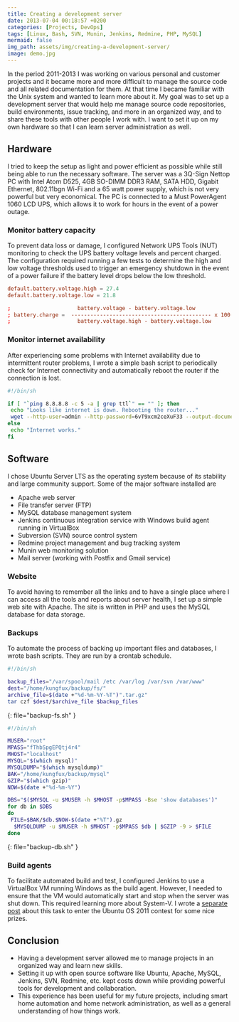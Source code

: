 ```yaml
---
title: Creating a development server
date: 2013-07-04 00:18:57 +0200
categories: [Projects, DevOps]
tags: [Linux, Bash, SVN, Munin, Jenkins, Redmine, PHP, MySQL]
mermaid: false
img_path: assets/img/creating-a-development-server/
image: demo.jpg
---
```


In the period 2011-2013 I was working on various personal and customer projects and it became more and more difficult to manage the source code and all related documentation for them. At that time I became familiar with the Unix system and wanted to learn more about it. My goal was to set up a development server that would help me manage source code repositories, build environments, issue tracking, and more in an organized way, and to share these tools with other people I work with. I want to set it up on my own hardware so that I can learn server administration as well.

## Hardware
I tried to keep the setup as light and power efficient as possible while still being able to run the necessary software. The server was a 3Q-Sign Nettop PC with Intel Atom D525, 4GB SO-DIMM DDR3 RAM, SATA HDD, Gigabit Ethernet, 802.11bgn Wi-Fi and a 65 watt power supply, which is not very powerful but very economical. The PC is connected to a Must PowerAgent 1060 LCD UPS, which allows it to work for hours in the event of a power outage.

### Monitor battery capacity
To prevent data loss or damage, I configured Network UPS Tools (NUT) monitoring to check the UPS battery voltage levels and percent charged. The configuration required running a few tests to determine the high and low voltage thresholds used to trigger an emergency shutdown in the event of a power failure if the battery level drops below the low threshold.

```conf
default.battery.voltage.high = 27.4
default.battery.voltage.low = 21.8

;                     battery.voltage - battery.voltage.low
; battery.charge =  -------------------------------------------- x 100 %
;                     battery.voltage.high - battery.voltage.low
```

### Monitor internet availability
After experiencing some problems with Internet availability due to intermittent router problems, I wrote a simple bash script to periodically check for Internet connectivity and automatically reboot the router if the connection is lost.

```bash
#!/bin/sh

if [ "`ping 8.8.8.8 -c 5 -a | grep ttl`" == "" ]; then
 echo "Looks like internet is down. Rebooting the router..."
 wget --http-user=admin --http-password=6vT9xcm2ceXuF33 --output-document=/dev/null http://192.168.1.1/rebootinfo.cgi
else
 echo "Internet works."
fi
```

## Software
I chose Ubuntu Server LTS as the operating system because of its stability and large community support. Some of the major software installed are
- Apache web server
- File transfer server (FTP)
- MySQL database management system
- Jenkins continuous integration service with Windows build agent running in VirtualBox
- Subversion (SVN) source control system
- Redmine project management and bug tracking system
- Munin web monitoring solution
- Mail server (working with Postfix and Gmail service)

### Website
To avoid having to remember all the links and to have a single place where I can access all the tools and reports about server health, I set up a simple web site with Apache. The site is written in PHP and uses the MySQL database for data storage.

### Backups
To automate the process of backing up important files and databases, I wrote bash scripts. They are run by a crontab schedule.

```bash
#!/bin/sh

backup_files="/var/spool/mail /etc /var/log /var/svn /var/www"
dest="/home/kungfux/backup/fs/"
archive_file=$(date +"%d-%m-%Y-%T")".tar.gz"
tar czf $dest/$archive_file $backup_files
```
{: file="backup-fs.sh" }

```bash
#!/bin/sh

MUSER="root"
MPASS="fThbSpgEPQtj4r4"
MHOST="localhost"
MYSQL="$(which mysql)"
MYSQLDUMP="$(which mysqldump)"
BAK="/home/kungfux/backup/mysql"
GZIP="$(which gzip)"
NOW=$(date +"%d-%m-%Y")

DBS="$($MYSQL -u $MUSER -h $MHOST -p$MPASS -Bse 'show databases')"
for db in $DBS
do
 FILE=$BAK/$db.$NOW-$(date +"%T").gz
  $MYSQLDUMP -u $MUSER -h $MHOST -p$MPASS $db | $GZIP -9 > $FILE
done
```
{: file="backup-db.sh" }

### Build agents
To facilitate automated build and test, I configured Jenkins to use a VirtualBox VM running Windows as the build agent. However, I needed to ensure that the VM would automatically start and stop when the server was shut down. This required learning more about System-V. I wrote a [separate post](https://open-life.org/blog/1862.html) about this task to enter the Ubuntu OS 2011 contest for some nice prizes.

## Conclusion
- Having a development server allowed me to manage projects in an organized way and learn new skills.
- Setting it up with open source software like Ubuntu, Apache, MySQL, Jenkins, SVN, Redmine, etc. kept costs down while providing powerful tools for development and collaboration.
- This experience has been useful for my future projects, including smart home automation and home network administration, as well as a general understanding of how things work.